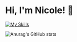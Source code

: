 # Hi, I'm Nicole! 👋

[![My Skills](https://skillicons.dev/icons?i=js,html,css,figma,bootstrap,php,wordpress)](https://skillicons.dev)


![Anurag's GitHub stats](https://github-readme-stats.vercel.app/api?username=nicolefedyszyn&show_icons=true)
